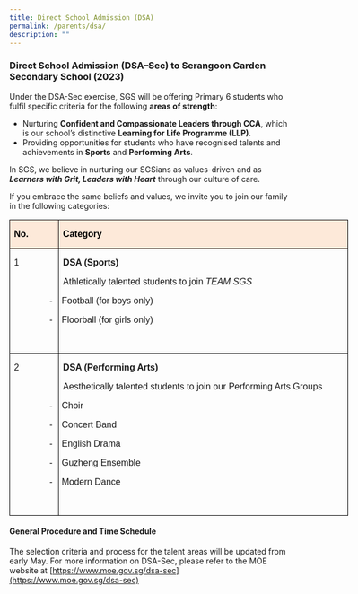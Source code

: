 ```yaml
---
title: Direct School Admission (DSA)
permalink: /parents/dsa/
description: ""
---
```

### **Direct School Admission (DSA–Sec) to Serangoon Garden Secondary School (2023)**

Under the DSA-Sec exercise, SGS will be offering Primary 6 students who fulfil specific criteria for the following **areas of strength**:

* Nurturing **Confident and Compassionate Leaders through CCA**, which is our school’s distinctive **Learning for Life Programme (LLP)**.
* Providing opportunities for students who have recognised talents and achievements in **Sports** and **Performing Arts**.

In SGS, we believe in nurturing our SGSians as values-driven and as **_Learners with Grit, Leaders with Heart_** through our culture of care.

If you embrace the same beliefs and values, we invite you to join our family in the following categories:

<table class="MsoTableGrid" border="1" cellspacing="0" cellpadding="0" width="604" style="width:453.35pt;border-collapse:collapse;border:none;mso-border-alt:
 solid windowtext .5pt;mso-yfti-tbllook:1184;mso-padding-alt:0in 5.4pt 0in 5.4pt"><tbody><tr style="mso-yfti-irow:0;mso-yfti-firstrow:yes"><td width="75" valign="top" style="width:56.45pt;border:solid windowtext 1.0pt;
  mso-border-alt:solid windowtext .5pt;background:#FDE9D9;mso-background-themecolor:
  accent6;mso-background-themetint:51;padding:0in 5.4pt 0in 5.4pt"><p class="MsoNormal"><b style="mso-bidi-font-weight:normal"><span lang="EN-SG" style="font-family:&quot;Arial&quot;,sans-serif;color:black;mso-color-alt:windowtext;
  mso-ansi-language:EN-SG">No.</span></b><b style="mso-bidi-font-weight:normal"><span lang="EN-SG" style="font-family:&quot;Arial&quot;,sans-serif;mso-ansi-language:EN-SG"></span></b></p></td><td width="529" valign="top" style="width:396.9pt;border:solid windowtext 1.0pt;
  border-left:none;mso-border-left-alt:solid windowtext .5pt;mso-border-alt:
  solid windowtext .5pt;background:#FDE9D9;mso-background-themecolor:accent6;
  mso-background-themetint:51;padding:0in 5.4pt 0in 5.4pt"><p class="MsoNormal"><b style="mso-bidi-font-weight:normal"><span lang="EN-SG" style="font-family:&quot;Arial&quot;,sans-serif;color:black;mso-color-alt:windowtext;
  mso-ansi-language:EN-SG">Category</span></b><b style="mso-bidi-font-weight:
  normal"><span lang="EN-SG" style="font-family:&quot;Arial&quot;,sans-serif;mso-ansi-language:
  EN-SG"></span></b></p></td></tr><tr style="mso-yfti-irow:1"><td width="75" valign="top" style="width:56.45pt;border:solid windowtext 1.0pt;
  border-top:none;mso-border-top-alt:solid windowtext .5pt;mso-border-alt:solid windowtext .5pt;
  padding:0in 5.4pt 0in 5.4pt"><p class="MsoNormal"><span lang="EN-SG" style="font-family:&quot;Arial&quot;,sans-serif;
  mso-ansi-language:EN-SG">1</span></p></td><td width="529" valign="top" style="width:396.9pt;border-top:none;border-left:
  none;border-bottom:solid windowtext 1.0pt;border-right:solid windowtext 1.0pt;
  mso-border-top-alt:solid windowtext .5pt;mso-border-left-alt:solid windowtext .5pt;
  mso-border-alt:solid windowtext .5pt;padding:0in 5.4pt 0in 5.4pt"><p class="MsoNormal"><b><span lang="EN-SG" style="font-family:&quot;Arial&quot;,sans-serif;
  mso-ansi-language:EN-SG">DSA (Sports)</span></b></p><p class="MsoNormal"><span lang="EN-SG" style="font-family:&quot;Arial&quot;,sans-serif;
  mso-ansi-language:EN-SG">Athletically talented students to join <i style="mso-bidi-font-style:normal">TEAM SGS</i></span></p><p class="MsoListParagraphCxSpFirst" style="text-indent:-.25in;mso-list:l2 level1 lfo2"><span lang="EN-SG" style="font-family:&quot;Arial&quot;,sans-serif;mso-fareast-font-family:
  Arial;mso-ansi-language:EN-SG"><span style="mso-list:Ignore">-<span style="font:7.0pt &quot;Times New Roman&quot;">&nbsp;&nbsp;&nbsp;&nbsp;&nbsp;&nbsp; </span></span></span><span lang="EN-SG" style="font-family:&quot;Arial&quot;,sans-serif;mso-ansi-language:EN-SG">Football (for boys only)</span></p><p class="MsoListParagraphCxSpMiddle" style="text-indent:-.25in;mso-list:l2 level1 lfo2"><span lang="EN-SG" style="font-family:&quot;Arial&quot;,sans-serif;mso-fareast-font-family:
  Arial;mso-ansi-language:EN-SG"><span style="mso-list:Ignore">-<span style="font:7.0pt &quot;Times New Roman&quot;">&nbsp;&nbsp;&nbsp;&nbsp;&nbsp;&nbsp; </span></span></span><span lang="EN-SG" style="font-family:&quot;Arial&quot;,sans-serif;mso-ansi-language:EN-SG">Floorball (for girls only)</span></p><p class="MsoListParagraphCxSpLast"><span lang="EN-SG" style="font-family:&quot;Arial&quot;,sans-serif;
  mso-ansi-language:EN-SG">&nbsp;</span></p></td></tr><tr style="mso-yfti-irow:2;mso-yfti-lastrow:yes"><td width="75" valign="top" style="width:56.45pt;border:solid windowtext 1.0pt;
  border-top:none;mso-border-top-alt:solid windowtext .5pt;mso-border-alt:solid windowtext .5pt;
  padding:0in 5.4pt 0in 5.4pt"><p class="MsoNormal"><span lang="EN-SG" style="font-family:&quot;Arial&quot;,sans-serif;
  mso-ansi-language:EN-SG">2</span></p></td><td width="529" valign="top" style="width:396.9pt;border-top:none;border-left:
  none;border-bottom:solid windowtext 1.0pt;border-right:solid windowtext 1.0pt;
  mso-border-top-alt:solid windowtext .5pt;mso-border-left-alt:solid windowtext .5pt;
  mso-border-alt:solid windowtext .5pt;padding:0in 5.4pt 0in 5.4pt"><p class="MsoNormal"><b><span lang="EN-SG" style="font-family:&quot;Arial&quot;,sans-serif;
  mso-ansi-language:EN-SG">DSA (Performing Arts)</span></b></p><p class="MsoNormal"><span lang="EN-SG" style="font-family:&quot;Arial&quot;,sans-serif;
  mso-ansi-language:EN-SG">Aesthetically talented students to join our Performing Arts Groups</span></p><p class="MsoListParagraphCxSpFirst" style="text-indent:-.25in;mso-list:l0 level1 lfo1"><span lang="EN-SG" style="font-family:&quot;Arial&quot;,sans-serif;mso-fareast-font-family:
  Arial;mso-ansi-language:EN-SG"><span style="mso-list:Ignore">-<span style="font:7.0pt &quot;Times New Roman&quot;">&nbsp;&nbsp;&nbsp;&nbsp;&nbsp;&nbsp; </span></span></span><span lang="EN-SG" style="font-family:&quot;Arial&quot;,sans-serif;mso-ansi-language:EN-SG">Choir</span></p><p class="MsoListParagraphCxSpMiddle" style="text-indent:-.25in;mso-list:l0 level1 lfo1"><span lang="EN-SG" style="font-family:&quot;Arial&quot;,sans-serif;mso-fareast-font-family:
  Arial;mso-ansi-language:EN-SG"><span style="mso-list:Ignore">-<span style="font:7.0pt &quot;Times New Roman&quot;">&nbsp;&nbsp;&nbsp;&nbsp;&nbsp;&nbsp; </span></span></span><span lang="EN-SG" style="font-family:&quot;Arial&quot;,sans-serif;mso-ansi-language:EN-SG">Concert Band</span></p><p class="MsoListParagraphCxSpMiddle" style="text-indent:-.25in;mso-list:l0 level1 lfo1"><span lang="EN-SG" style="font-family:&quot;Arial&quot;,sans-serif;mso-fareast-font-family:
  Arial;mso-ansi-language:EN-SG"><span style="mso-list:Ignore">-<span style="font:7.0pt &quot;Times New Roman&quot;">&nbsp;&nbsp;&nbsp;&nbsp;&nbsp;&nbsp; </span></span></span><span lang="EN-SG" style="font-family:&quot;Arial&quot;,sans-serif;mso-ansi-language:EN-SG">English Drama</span></p><p class="MsoListParagraphCxSpMiddle" style="text-indent:-.25in;mso-list:l0 level1 lfo1"><span lang="EN-SG" style="font-family:&quot;Arial&quot;,sans-serif;mso-fareast-font-family:
  Arial;mso-ansi-language:EN-SG"><span style="mso-list:Ignore">-<span style="font:7.0pt &quot;Times New Roman&quot;">&nbsp;&nbsp;&nbsp;&nbsp;&nbsp;&nbsp; </span></span></span><span lang="EN-SG" style="font-family:&quot;Arial&quot;,sans-serif;mso-ansi-language:EN-SG">Guzheng Ensemble</span></p><p class="MsoListParagraphCxSpMiddle" style="text-indent:-.25in;mso-list:l0 level1 lfo1"><span lang="EN-SG" style="font-family:&quot;Arial&quot;,sans-serif;mso-fareast-font-family:
  Arial;mso-ansi-language:EN-SG"><span style="mso-list:Ignore">-<span style="font:7.0pt &quot;Times New Roman&quot;">&nbsp;&nbsp;&nbsp;&nbsp;&nbsp;&nbsp; </span></span></span><span lang="EN-SG" style="font-family:&quot;Arial&quot;,sans-serif;mso-ansi-language:EN-SG">Modern Dance</span></p><p class="MsoListParagraphCxSpLast"><span lang="EN-SG" style="font-family:&quot;Arial&quot;,sans-serif;
  mso-ansi-language:EN-SG">&nbsp;</span></p></td></tr></tbody></table>

#### **General Procedure and Time Schedule**

The selection criteria and process for the talent areas will be updated from early May.   For more information on DSA-Sec, please refer to the MOE website at [https://www.moe.gov.sg/dsa-sec](https://www.moe.gov.sg/dsa-sec)